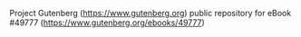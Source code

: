 Project Gutenberg (https://www.gutenberg.org) public repository for eBook #49777 (https://www.gutenberg.org/ebooks/49777)
